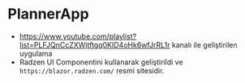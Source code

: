 # PlannerApp

- https://www.youtube.com/playlist?list=PLFJQnCcZXWjtftgq0KID4oHk6wfJrRL1r kanalı ile geliştirilen uygulama
- Radzen UI Componentini kullanarak geliştirildi ve `https://blazor.radzen.com/` resmi sitesidir.